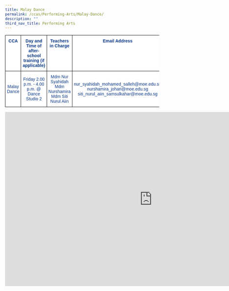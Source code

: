 ```yaml
---
title: Malay Dance
permalink: /ccas/Performing-Arts/Malay-Dance/
description: ""
third_nav_title: Performing Arts
---
```

<style type="text/css">
.tg  {border-collapse:collapse;border-spacing:0;}
.tg td{border-color:black;border-style:solid;border-width:1px;font-family:Arial, sans-serif;font-size:14px;
  overflow:hidden;padding:10px 5px;word-break:normal;}
.tg th{border-color:black;border-style:solid;border-width:1px;font-family:Arial, sans-serif;font-size:14px;
  font-weight:normal;overflow:hidden;padding:10px 5px;word-break:normal;}
.tg .tg-m9di{background-color:#FFF;color:#0C3989;text-align:center;vertical-align:middle}
.tg .tg-pg9x{background-color:#FFF;color:#0C3989;font-weight:bold;text-align:center;vertical-align:top}
</style>
<table class="tg">
<thead>
  <tr>
    <th class="tg-pg9x">CCA</th>
    <th class="tg-pg9x">Day and Time of after-school training (if applicable)</th>
    <th class="tg-pg9x">Teachers in Charge</th>
    <th class="tg-pg9x">Email Address</th>
  </tr>
</thead>
<tbody>
  <tr>
    <td class="tg-m9di">Malay Dance</td>
    <td class="tg-m9di">Friday 2.00 p.m. - 4.00 p.m. @ Dance Studio 2</td>
    <td class="tg-m9di">Mdm Nur Syahidah<br>Mdm Nurshamira<br>Mdm Siti Nurul Aiin</td>
    <td class="tg-m9di">nur_syahidah_mohamed_salleh@moe.edu.sg nurshamira_johari@moe.edu.sg siti_nurul_aiin_samsulkahar@moe.edu.sg</td>
  </tr>
</tbody>
</table>


<iframe allowfullscreen="true" height="569" width="960" frameborder="0" src="https://docs.google.com/presentation/d/e/2PACX-1vQlJFj0KH6ChFESJjRS63SW7FeDF8QetYaqtb8xIVl4c4RbvMlxLycf4eOdbNMXDcU4ijHU5MDl5AVg/embed?start=false&amp;loop=false&amp;delayms=3000"></iframe>